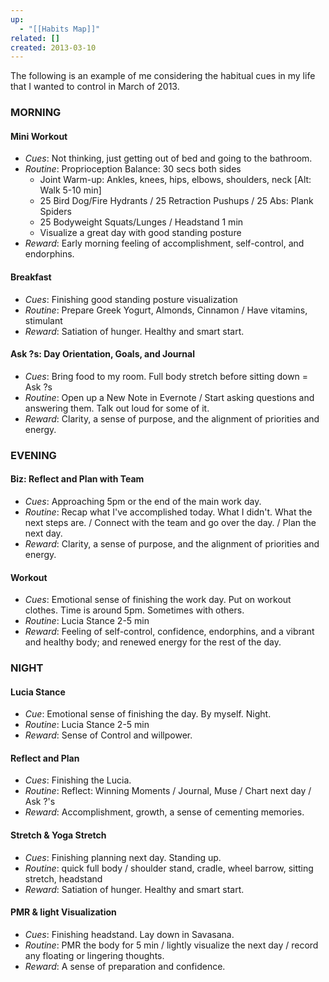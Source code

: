 ```yaml
---
up:
  - "[[Habits Map]]"
related: []
created: 2013-03-10
---
```


The following is an example of me considering the habitual cues in my life that I wanted to control in March of 2013.

### MORNING
#### Mini Workout
- *Cues*: Not thinking, just getting out of bed and going to the bathroom.
- *Routine*: Proprioception Balance: 30 secs both sides
	- Joint Warm-up: Ankles, knees, hips, elbows, shoulders, neck [Alt: Walk 5-10 min]
	- 25 Bird Dog/Fire Hydrants / 25 Retraction Pushups / 25 Abs: Plank Spiders
	- 25 Bodyweight Squats/Lunges / Headstand 1 min
	- Visualize a great day with good standing posture
- *Reward*: Early morning feeling of accomplishment, self-control, and endorphins.

#### Breakfast
- *Cues*: Finishing good standing posture visualization
- *Routine*: Prepare Greek Yogurt, Almonds, Cinnamon / Have vitamins, stimulant
- *Reward*: Satiation of hunger. Healthy and smart start.

#### Ask ?s: Day Orientation, Goals, and Journal
- *Cues*: Bring food to my room. Full body stretch before sitting down = Ask ?s
- *Routine*: Open up a New Note in Evernote / Start asking questions and answering them. Talk out loud for some of it.
- *Reward*: Clarity, a sense of purpose, and the alignment of priorities and energy.

### EVENING
#### Biz: Reflect and Plan with Team
- *Cues*: Approaching 5pm or the end of the main work day.
- *Routine*: Recap what I've accomplished today. What I didn't. What the next steps are. / Connect with the team and go over the day. / Plan the next day.
- *Reward*: Clarity, a sense of purpose, and the alignment of priorities and energy. 
 
#### Workout
- *Cues*: Emotional sense of finishing the work day. Put on workout clothes. Time is around 5pm. Sometimes with others.
- *Routine*: Lucia Stance 2-5 min
- *Reward*: Feeling of self-control, confidence, endorphins, and a vibrant and healthy body; and renewed energy for the rest of the day.

### NIGHT
#### Lucia Stance
- *Cue*: Emotional sense of finishing the day. By myself. Night.
- *Routine*: Lucia Stance 2-5 min
- *Reward*: Sense of Control and willpower.

#### Reflect and Plan
- *Cues*: Finishing the Lucia.
- *Routine*: Reflect: Winning Moments / Journal, Muse / Chart next day / Ask ?'s
- *Reward*: Accomplishment, growth, a sense of cementing memories.

#### Stretch & Yoga Stretch
- *Cues*: Finishing planning next day. Standing up.
- *Routine*: quick full body / shoulder stand, cradle, wheel barrow, sitting stretch, headstand
- *Reward*: Satiation of hunger. Healthy and smart start.

#### PMR & light Visualization
- *Cues*: Finishing headstand. Lay down in Savasana.
- *Routine*: PMR the body for 5 min / lightly visualize the next day / record any floating or lingering thoughts.
- *Reward*: A sense of preparation and confidence.